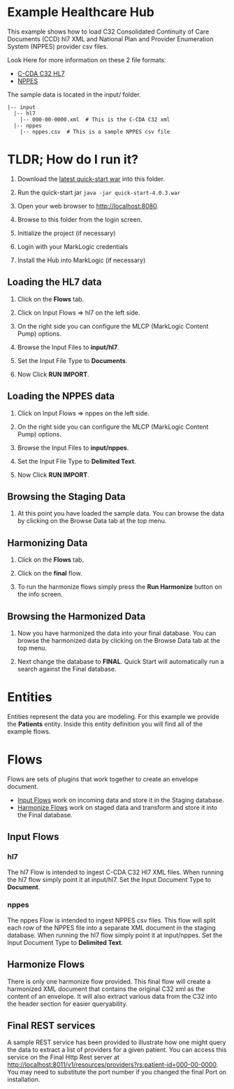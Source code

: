 # Example Healthcare Hub
This example shows how to load C32 Consolidated Continuity of Care Documents (CCD) hl7 XML and National Plan and Provider Enumeration System (NPPES) provider csv files.

Look Here for more information on these 2 file formats:  
- [C-CDA C32 HL7](http://www.hl7.org/implement/standards/product_brief.cfm?product_id=258)
- [NPPES](http://download.cms.gov/nppes/NPI_Files.html)

The sample data is located in the input/ folder.  
```
|-- input  
  |-- hl7  
    |-- 000-00-0000.xml  # This is the C-CDA C32 xml  
  |-- nppes  
    |-- nppes.csv  # This is a sample NPPES csv file  
```

# TLDR; How do I run it?
1. Download the [latest quick-start war](https://github.com/marklogic/marklogic-data-hub/releases/download/4.0.3/quick-start-4.0.3.war) into this folder.

1. Run the quick-start jar `java -jar quick-start-4.0.3.war`

1. Open your web browser to [http://localhost:8080](http://localhost:8080).

1. Browse to this folder from the login screen.

1. Initialize the project (if necessary)

1. Login with your MarkLogic credentials

1. Install the Hub into MarkLogic (if necessary)

## Loading the HL7 data

1. Click on the **Flows** tab.

1. Click on Input Flows => hl7 on the left side.

1. On the right side you can configure the MLCP (MarkLogic Content Pump) options.

1. Browse the Input Files to **input/hl7**.

1. Set the Input File Type to **Documents**.

1. Now Click **RUN IMPORT**.

## Loading the NPPES data

1. Click on Input Flows => nppes on the left side.

1. On the right side you can configure the MLCP (MarkLogic Content Pump) options.

1. Browse the Input Files to **input/nppes**.

1. Set the Input File Type to **Delimited Text**.

1. Now Click **RUN IMPORT**.

## Browsing the Staging Data

1. At this point you have loaded the sample data. You can browse the data by clicking on the Browse Data tab at the top menu.

## Harmonizing Data

1. Click on the **Flows** tab.

1. Click on the **final** flow.

1. To run the harmonize flows simply press the **Run Harmonize** button on the info screen.

## Browsing the Harmonized Data

1. Now you have harmonized the data into your final database. You can browse the harmonized data by clicking on the Browse Data tab at the top menu.

1. Next change the database to **FINAL**. Quick Start will automatically run a search against the Final database.

# Entities
Entities represent the data you are modeling. For this example we provide the **Patients** entity. Inside this entity definition you will find all of the example flows.

# Flows
Flows are sets of plugins that work together to create an envelope document.

- [Input Flows](#input-flows) work on incoming data and store it in the Staging database.
- [Harmonize Flows](#harmonize-flows) work on staged data and transform and store it into the Final database.

## Input Flows

### hl7
The hl7 Flow is intended to ingest C-CDA C32 Hl7 XML files. When running the hl7 flow simply point it at input/hl7. Set the Input Document Type to **Document**.

### nppes
The nppes Flow is intended to ingest NPPES csv files. This flow will split each row of the NPPES file into a separate XML document in the staging database. When running the hl7 flow simply point it at input/nppes. Set the Input Document Type to **Delimited Text**.

## Harmonize Flows

There is only one harmonize flow provided. This final flow will create a harmonized XML document that contains the original C32 xml as the content of an envelope. It will also extract various data from the C32 into the header section for easier queryability.

## Final REST services

A sample REST service has been provided to illustrate how one might query the data to extract a list of providers for a given patient. You can access this service on the Final Http Rest server at [http://localhost:8011/v1/resources/providers?rs:patient-id=000-00-0000](http://localhost:8011/v1/resources/providers?rs:patient-id=000-00-0000). You may need to substitute the port number if you changed the final Port on installation.
